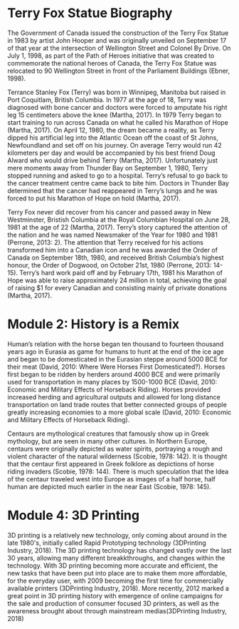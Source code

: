 # Terry Fox Statue Biography

The Government of Canada issued the construction of the Terry Fox Statue in 1983 by artist John Hooper and was originally unveiled on September 17 of that year at the intersection of Wellington Street and Colonel By Drive.  On July 1, 1998, as part of the Path of Heroes initiative that was created to commemorate the national heroes of Canada, the Terry Fox Statue was relocated to 90 Wellington Street in front of the Parliament Buildings (Ebner, 1998). 

Terrance Stanley Fox (Terry) was born in Winnipeg, Manitoba but raised in Port Coquitlam, British Columbia.  In 1977 at the age of 18, Terry was diagnosed with bone cancer and doctors were forced to amputate his right leg 15 centimeters above the knee (Martha, 2017).  In 1979 Terry began to start training to run across Canada on what he called his Marathon of Hope (Martha, 2017).  On April 12, 1980, the dream became a reality, as Terry dipped his artificial leg into the Atlantic Ocean off the coast of St Johns, Newfoundland and set off on his journey. On average Terry would run 42 kilometers per day and would be accompanied by his best friend Doug Alward who would drive behind Terry (Martha, 2017). Unfortunately just mere moments away from Thunder Bay on September 1, 1980, Terry stopped running and asked to go to a hospital.  Terry’s refusal to go back to the cancer treatment centre came back to bite him.  Doctors in Thunder Bay determined that the cancer had reappeared in Terry’s lungs and he was forced to put his Marathon of Hope on hold (Martha, 2017). 

Terry Fox never did recover from his cancer and passed away in New Westminster, Bristish Columbia at the Royal Columbian Hospital on June 28, 1981 at the age of 22 (Martha, 2017).  Terry’s story captured the attention of the nation and he was named Newsmaker of the Year for 1980 and 1981 (Perrone, 2013: 2).  The attention that Terry received for his actions transformed him into a Canadian icon and he was awarded the Order of Canada on September 18th, 1980, and received British Columbia’s highest honour, the Order of Dogwood, on October 21st, 1980 (Perrone, 2013: 14-15).  Terry’s hard work paid off and by February 17th, 1981 his Marathon of Hope was able to raise approximately 24 million in total, achieving the goal of raising $1 for every Canadian and consisting mainly of private donations (Martha, 2017). 


# Module 2: History is a Remix

Human’s relation with the horse began ten thousand to fourteen thousand years ago in Eurasia as game for humans to hunt at the end of the ice age and began to be domesticated   in the Eurasian steppe around 5000 BCE for their meat (David, 2010: Where Were Horses First Domesticated?).  Horses first began to be ridden by herders around 4000 BCE and were primarily used for transportation in many places by 1500-1000 BCE (David, 2010: Economic and Military Effects of Horseback Riding).  Horses provided increased herding and agricultural outputs and allowed for long distance transportation on land trade routes that better connected groups of people greatly increasing economies to a more global scale (David, 2010: Economic and Military Effects of Horseback Riding).  

Centaurs are mythological creatures that famously show up in Greek mythology, but are seen in many other cultures.  In Northern Europe, centaurs were originally depicted as water spirits, portraying a rough and violent character of the natural wilderness (Scobie, 1978: 142).   It is thought that the centaur first appeared in Greek folklore as depictions of horse riding invaders (Scobie, 1978: 144).  There is much speculation that the Idea of the centaur traveled west into Europe as images of a half horse, half human are depicted much earlier in the near East (Scobie, 1978: 145). 

# Module 4: 3D Printing
3D printing is a relatively new technology, only coming about around in the late 1980's, initially called Rapid Prototyping technology (3DPrinting Industry, 2018). The 3D printing technology has changed vastly over the last 30 years, allowing many different breakkthroughs, and changes within the technology. With 3D printing becoming more accurate and efficient, the new tasks that have been put into place are to make them more affordable, for the everyday user, with 2009 becoming the first time for commercially available printers (3DPrinting Industry, 2018). More recently, 2012 marked a great point in 3D printing history with emergence of online campaigns for the sale and production of consumer focused 3D printers, as well as the awareness brought about through mainstream medias(3DPrinting Industry, 2018)
